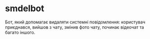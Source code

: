 # smdelbot
Бот, який допомагає видаляти системні повідомлення: користувач приєднався, вийшов з чату, змінив фото чату, починає відеочат та багато іншого.

